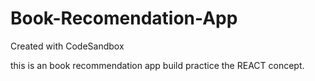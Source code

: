 # Book-Recomendation-App
Created with CodeSandbox

this is an book recommendation app build practice the REACT concept.

